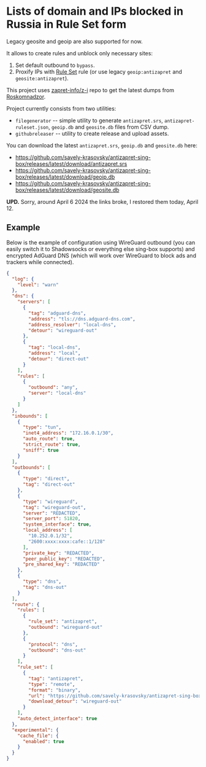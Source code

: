 # Lists of domain and IPs blocked in Russia in Rule Set form

Legacy geosite and geoip are also supported for now.

It allows to create rules and unblock only necessary sites:

1. Set default outbound to `bypass`.
2. Proxify IPs with [Rule Set](https://sing-box.sagernet.org/configuration/rule-set/) rule
   (or use legacy `geoip:antizapret` and `geosite:antizapret`).

This project uses [zapret-info/z-i](https://github.com/zapret-info/z-i) repo
to get the latest dumps from [Roskomnadzor](https://en.wikipedia.org/wiki/Roskomnadzor).

Project currently consists from two utilities:

- `filegenerator` -- simple utility to generate `antizapret.srs`, `antizapret-ruleset.json`, `geoip.db`
  and `geosite.db` files from CSV dump.
- `githubreleaser` -- utility to create release and upload assets.

You can download the latest `antizapret.srs`, `geoip.db` and `geosite.db` here:
- https://github.com/savely-krasovsky/antizapret-sing-box/releases/latest/download/antizapret.srs
- https://github.com/savely-krasovsky/antizapret-sing-box/releases/latest/download/geoip.db
- https://github.com/savely-krasovsky/antizapret-sing-box/releases/latest/download/geosite.db

**UPD.** Sorry, around April 6 2024 the links broke, I restored them today, April 12.

## Example

Below is the example of configuration using WireGuard outbound
(you can easily switch it to Shadowsocks or everything else sing-box supports) and encrypted AdGuard DNS
(which will work over WireGuard to block ads and trackers while connected).

```json
{
  "log": {
    "level": "warn"
  },
  "dns": {
    "servers": [
      {
        "tag": "adguard-dns",
        "address": "tls://dns.adguard-dns.com",
        "address_resolver": "local-dns",
        "detour": "wireguard-out"
      },
      {
        "tag": "local-dns",
        "address": "local",
        "detour": "direct-out"
      }
    ],
    "rules": [
      {
        "outbound": "any",
        "server": "local-dns"
      }
    ]
  },
  "inbounds": [
    {
      "type": "tun",
      "inet4_address": "172.16.0.1/30",
      "auto_route": true,
      "strict_route": true,
      "sniff": true
    }
  ],
  "outbounds": [
    {
      "type": "direct",
      "tag": "direct-out"
    },
    {
      "type": "wireguard",
      "tag": "wireguard-out",
      "server": "REDACTED",
      "server_port": 51820,
      "system_interface": true,
      "local_address": [
        "10.252.0.1/32",
        "2600:xxxx:xxxx:cafe::1/128"
      ],
      "private_key": "REDACTED",
      "peer_public_key": "REDACTED",
      "pre_shared_key": "REDACTED"
    },
    {
      "type": "dns",
      "tag": "dns-out"
    }
  ],
  "route": {
    "rules": [
      {
        "rule_set": "antizapret",
        "outbound": "wireguard-out"
      },
      {
        "protocol": "dns",
        "outbound": "dns-out"
      }
    ],
    "rule_set": [
      {
        "tag": "antizapret",
        "type": "remote",
        "format": "binary",
        "url": "https://github.com/savely-krasovsky/antizapret-sing-box/releases/latest/download/antizapret.srs",
        "download_detour": "wireguard-out"
      }
    ],
    "auto_detect_interface": true
  },
  "experimental": {
    "cache_file": {
      "enabled": true
    }
  }
}
```
